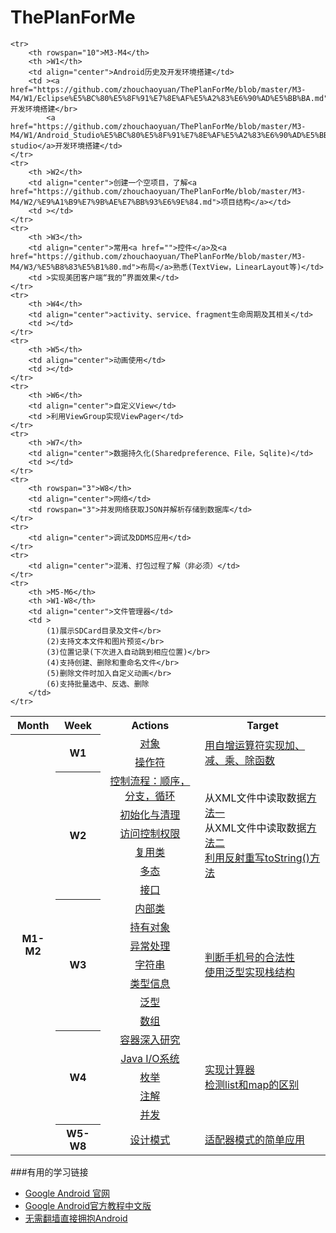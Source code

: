 # ThePlanForMe

<table >
	<tr>
		<th>Month</th>
		<th>Week</th>
		<th>Actions</th>
		<th>Target</th>
	</tr>
	<tr>
		<th rowspan="21">M1-M2</th>
		<th rowspan="2">W1</th>
		<td align="center"><a href="https://github.com/zhouchaoyuan/ThePlanForMe/blob/master/M1-M2/W1/%E5%85%B3%E4%BA%8E%E5%AF%B9%E8%B1%A1.md">对象</a></td>
		<td rowspan="2"><a href="https://github.com/zhouchaoyuan/ThePlanForMe/blob/master/M1-M2/W1/MyOperation.java">用自增运算符实现加、减、乘、除函数</a></td>
	</tr>
	<tr>
		<td align="center"><a href="https://github.com/zhouchaoyuan/ThePlanForMe/blob/master/M1-M2/W1/%E6%93%8D%E4%BD%9C%E7%AC%A6.md">操作符</a></td>
	</tr>
	<tr>
		<th rowspan="6">W2</th>
		<td align="center"><a href="https://github.com/zhouchaoyuan/ThePlanForMe/blob/master/M1-M2/W2/%E9%A1%BA%E5%BA%8F%EF%BC%8C%E5%88%86%E6%94%AF%EF%BC%8C%E5%BE%AA%E7%8E%AF.md">控制流程：顺序，分支，循环</a></td>
		<td rowspan="6">从XML文件中读取数据<a href="https://github.com/zhouchaoyuan/ThePlanForMe/blob/master/M1-M2/W2/ReadDataFromXMLFile.java">方法一</a></br>从XML文件中读取数据<a href="https://github.com/zhouchaoyuan/ThePlanForMe/blob/master/M1-M2/W2/ReadXMLFile.java">方法二</a></br><a href="https://github.com/zhouchaoyuan/ThePlanForMe/blob/master/M1-M2/W2/OverrideToString.java">利用反射重写toString()方法</a></td>
	</tr>
	<tr>
		<td align="center"><a href="https://github.com/zhouchaoyuan/ThePlanForMe/blob/master/M1-M2/W2/%E5%88%9D%E5%A7%8B%E5%8C%96%E4%B8%8E%E6%B8%85%E7%90%86.md">初始化与清理</a></td>
	</tr>
	<tr>
		<td align="center"><a href="https://github.com/zhouchaoyuan/ThePlanForMe/blob/master/M1-M2/W2/%E8%AE%BF%E9%97%AE%E6%8E%A7%E5%88%B6%E6%9D%83%E9%99%90.md">访问控制权限</a></td>
	</tr>
	<tr>
		<td align="center"><a href="https://github.com/zhouchaoyuan/ThePlanForMe/blob/master/M1-M2/W2/%E5%A4%8D%E7%94%A8%E7%B1%BB.md">复用类</a></td>
	</tr>
	<tr>
		<td align="center"><a href="https://github.com/zhouchaoyuan/ThePlanForMe/blob/master/M1-M2/W2/%E5%A4%9A%E6%80%81.md">多态</a></td>
	</tr>
	<tr>
		<td align="center"><a href="https://github.com/zhouchaoyuan/ThePlanForMe/blob/master/M1-M2/W2/%E6%8E%A5%E5%8F%A3.md">接口</a></td>
	</tr>
	<tr>
		<th rowspan="7">W3</th>
		<td align="center"><a href="https://github.com/zhouchaoyuan/ThePlanForMe/blob/master/M1-M2/W3/%E5%86%85%E9%83%A8%E7%B1%BB.md">内部类</a></td>
		<td rowspan="7"><a href="https://github.com/zhouchaoyuan/ThePlanForMe/blob/master/M1-M2/W3/CheckPhoneNumber.java">判断手机号的合法性</a></br><a href="https://github.com/zhouchaoyuan/ThePlanForMe/blob/master/M1-M2/W3/MyStack.java">使用泛型实现栈结构</a></td>
	</tr>
	<tr>
		<td align="center"><a href="https://github.com/zhouchaoyuan/ThePlanForMe/blob/master/M1-M2/W3/%E6%8C%81%E6%9C%89%E5%AF%B9%E8%B1%A1.md">持有对象</a></td>
	</tr>
	<tr>
		<td align="center"><a href="https://github.com/zhouchaoyuan/ThePlanForMe/blob/master/M1-M2/W3/%E5%BC%82%E5%B8%B8%E5%A4%84%E7%90%86.md">异常处理</a></td>
	</tr>
	<tr>
		<td align="center"><a href="https://github.com/zhouchaoyuan/ThePlanForMe/blob/master/M1-M2/W3/%E5%AD%97%E7%AC%A6%E4%B8%B2.md">字符串</a></td>
	</tr>
	<tr>
		<td align="center"><a href="https://github.com/zhouchaoyuan/ThePlanForMe/blob/master/M1-M2/W3/%E7%B1%BB%E5%9E%8B%E4%BF%A1%E6%81%AF.md">类型信息</a></td>
	</tr>
	<tr>
		<td align="center"><a href="https://github.com/zhouchaoyuan/ThePlanForMe/blob/master/M1-M2/W3/%E6%B3%9B%E5%9E%8B.md">泛型</a></td>
	</tr>
	<tr>
		<td align="center"><a href="https://github.com/zhouchaoyuan/ThePlanForMe/blob/master/M1-M2/W3/%E6%95%B0%E7%BB%84.md">数组</a></td>
	</tr>
	<tr>
		<th rowspan="5">W4</th>
		<td align="center"><a href="https://github.com/zhouchaoyuan/ThePlanForMe/blob/master/M1-M2/W4/%E5%AE%B9%E5%99%A8%E6%B7%B1%E5%85%A5%E7%A0%94%E7%A9%B6.md">容器深入研究</a></td>
		<td rowspan="5"><a href="https://github.com/zhouchaoyuan/ThePlanForMe/blob/master/M1-M2/W4/Calculator.java">实现计算器</a></br><a href="https://github.com/zhouchaoyuan/ThePlanForMe/blob/master/M1-M2/W4/ListAndMapDemo.java">检测list和map的区别</a></td>
	</tr>
	<tr>
		<td align="center"><a href="https://github.com/zhouchaoyuan/ThePlanForMe/blob/master/M1-M2/W4/Java%20IO%E7%B3%BB%E7%BB%9F.md">Java I/O系统</a></td>
	</tr>
	<tr>
		<td align="center"><a href="https://github.com/zhouchaoyuan/ThePlanForMe/blob/master/M1-M2/W4/%E6%9E%9A%E4%B8%BE.md">枚举</a></td>
	</tr>
	<tr>
		<td align="center"><a href="https://github.com/zhouchaoyuan/ThePlanForMe/blob/master/M1-M2/W4/%E6%B3%A8%E8%A7%A3.md">注解</a></td>
	</tr>
	<tr>
		<td align="center"><a href="https://github.com/zhouchaoyuan/ThePlanForMe/blob/master/M1-M2/W4/%E5%B9%B6%E5%8F%91.md">并发</a></td>
	</tr>
	<tr>
		<th >W5-W8</th>
		<td align="center"><a href="https://github.com/zhouchaoyuan/ThePlanForMe/tree/master/M1-M2/W5-W8">设计模式</a></td>
		<td><a href="https://github.com/zhouchaoyuan/ThePlanForMe/blob/master/M1-M2/W5-W8/%E9%80%82%E9%85%8D%E5%99%A8%E6%A8%A1%E5%BC%8F.md">适配器模式的简单应用</a></td>
	</tr>

	<tr>
		<th rowspan="10">M3-M4</th>
		<th >W1</th>
		<td align="center">Android历史及开发环境搭建</td>
		<td ><a href="https://github.com/zhouchaoyuan/ThePlanForMe/blob/master/M3-M4/W1/Eclipse%E5%BC%80%E5%8F%91%E7%8E%AF%E5%A2%83%E6%90%AD%E5%BB%BA.md">eclipse</a>开发环境搭建</br>
			<a href="https://github.com/zhouchaoyuan/ThePlanForMe/blob/master/M3-M4/W1/Android_Studio%E5%BC%80%E5%8F%91%E7%8E%AF%E5%A2%83%E6%90%AD%E5%BB%BA.md">android studio</a>开发环境搭建</td>
	</tr>
	<tr>
		<th >W2</th>
		<td align="center">创建一个空项目，了解<a href="https://github.com/zhouchaoyuan/ThePlanForMe/blob/master/M3-M4/W2/%E9%A1%B9%E7%9B%AE%E7%BB%93%E6%9E%84.md">项目结构</a></td>
		<td ></td>
	</tr>
	<tr>
		<th >W3</th>
		<td align="center">常用<a href="">控件</a>及<a href="https://github.com/zhouchaoyuan/ThePlanForMe/blob/master/M3-M4/W3/%E5%B8%83%E5%B1%80.md">布局</a>熟悉(TextView，LinearLayout等)</td>
		<td >实现美团客户端“我的”界面效果</td>
	</tr>
	<tr>
		<th >W4</th>
		<td align="center">activity、service、fragment生命周期及其相关</td>
		<td ></td>
	</tr>
	<tr>
		<th >W5</th>
		<td align="center">动画使用</td>
		<td ></td>
	</tr>
	<tr>
		<th >W6</th>
		<td align="center">自定义View</td>
		<td >利用ViewGroup实现ViewPager</td>
	</tr>
	<tr>
		<th >W7</th>
		<td align="center">数据持久化(Sharedpreference、File，Sqlite)</td>
		<td ></td>
	</tr>
	<tr>
		<th rowspan="3">W8</th>
		<td align="center">网络</td>
		<td rowspan="3">并发网络获取JSON并解析存储到数据库</td>
	</tr>
	<tr>
		<td align="center">调试及DDMS应用</td>
	</tr>
	<tr>
		<td align="center">混淆、打包过程了解（非必须）</td>
	</tr>
	<tr>
		<th >M5-M6</th>
		<th >W1-W8</th>
		<td align="center">文件管理器</td>
		<td >	
			(1)展示SDCard目录及文件</br>
			(2)支持文本文件和图片预览</br>
			(3)位置记录(下次进入自动跳到相应位置)</br>
			(4)支持创建、删除和重命名文件</br>
			(5)删除文件时加入自定义动画</br>
			(6)支持批量选中、反选、删除
		</td>
	</tr>
</table>


###有用的学习链接

- [Google Android 官网](https://developer.android.com/training/index.html)
- [Google Android官方教程中文版](http://hukai.me/android-training-course-in-chinese/index.html)
- [无需翻墙直接拥抱Android](http://www.androiddevtools.cn/)